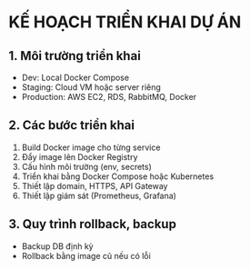 # KẾ HOẠCH TRIỂN KHAI DỰ ÁN

## 1. Môi trường triển khai
- Dev: Local Docker Compose
- Staging: Cloud VM hoặc server riêng
- Production: AWS EC2, RDS, RabbitMQ, Docker

## 2. Các bước triển khai
1. Build Docker image cho từng service
2. Đẩy image lên Docker Registry
3. Cấu hình môi trường (env, secrets)
4. Triển khai bằng Docker Compose hoặc Kubernetes
5. Thiết lập domain, HTTPS, API Gateway
6. Thiết lập giám sát (Prometheus, Grafana)

## 3. Quy trình rollback, backup
- Backup DB định kỳ
- Rollback bằng image cũ nếu có lỗi 